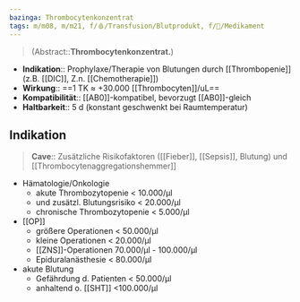 ```yaml
---
bazinga: Thrombocytenkonzentrat
tags: m/m08, m/m21, f/🩸/Transfusion/Blutprodukt, f/💊/Medikament
---
```

> (Abstract::**Thrombocytenkonzentrat.**)
- **Indikation**:: Prophylaxe/Therapie von Blutungen durch [[Thrombopenie]] (z.B. [[DIC]], Z.n. [[Chemotherapie]])
- **Wirkung**:: ==1 TK ≈ +30.000 [[Thrombocyten]]/uL==
- **Kompatibilität**:: [[AB0]]-kompatibel, bevorzugt [[AB0]]-gleich
- **Haltbarkeit**:: 5 d (konstant geschwenkt bei Raumtemperatur)

## Indikation
> **Cave**:: Zusätzliche Risikofaktoren ([[Fieber]], [[Sepsis]], Blutung) und [[Thrombocytenaggregationshemmer]]
- Hämatologie/Onkologie
	- akute Thrombozytopenie < 10.000/µl
	- und zusätzl. Blutungsrisiko < 20.000/µl 
	- chronische Thrombozytopenie < 5.000/µl 
- [[OP]]
	- größere Operationen < 50.000/µl 
	- kleine Operationen < 20.000/µl 
	- [[ZNS]]-Operationen 70.000/µl - 100.000/µl 
	- Epiduralanästhesie < 80.000/µl 
- akute Blutung
	- Gefährdung d. Patienten < 50.000/µl 
	- anhaltend o. [[SHT]] <100.000/µl
